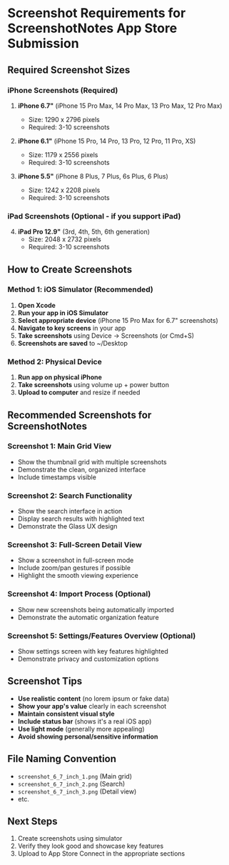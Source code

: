 # Screenshot Requirements for ScreenshotNotes App Store Submission

## Required Screenshot Sizes

### iPhone Screenshots (Required)
1. **iPhone 6.7"** (iPhone 15 Pro Max, 14 Pro Max, 13 Pro Max, 12 Pro Max)
   - Size: 1290 x 2796 pixels
   - Required: 3-10 screenshots

2. **iPhone 6.1"** (iPhone 15 Pro, 14 Pro, 13 Pro, 12 Pro, 11 Pro, XS)  
   - Size: 1179 x 2556 pixels
   - Required: 3-10 screenshots

3. **iPhone 5.5"** (iPhone 8 Plus, 7 Plus, 6s Plus, 6 Plus)
   - Size: 1242 x 2208 pixels  
   - Required: 3-10 screenshots

### iPad Screenshots (Optional - if you support iPad)
4. **iPad Pro 12.9"** (3rd, 4th, 5th, 6th generation)
   - Size: 2048 x 2732 pixels
   - Required: 3-10 screenshots

## How to Create Screenshots

### Method 1: iOS Simulator (Recommended)
1. **Open Xcode**
2. **Run your app in iOS Simulator**
3. **Select appropriate device** (iPhone 15 Pro Max for 6.7" screenshots)
4. **Navigate to key screens** in your app
5. **Take screenshots** using Device → Screenshots (or Cmd+S)
6. **Screenshots are saved** to ~/Desktop

### Method 2: Physical Device
1. **Run app on physical iPhone**
2. **Take screenshots** using volume up + power button
3. **Upload to computer** and resize if needed

## Recommended Screenshots for ScreenshotNotes

### Screenshot 1: Main Grid View
- Show the thumbnail grid with multiple screenshots
- Demonstrate the clean, organized interface
- Include timestamps visible

### Screenshot 2: Search Functionality  
- Show the search interface in action
- Display search results with highlighted text
- Demonstrate the Glass UX design

### Screenshot 3: Full-Screen Detail View
- Show a screenshot in full-screen mode
- Include zoom/pan gestures if possible
- Highlight the smooth viewing experience

### Screenshot 4: Import Process (Optional)
- Show new screenshots being automatically imported
- Demonstrate the automatic organization feature

### Screenshot 5: Settings/Features Overview (Optional)
- Show settings screen with key features highlighted
- Demonstrate privacy and customization options

## Screenshot Tips
- **Use realistic content** (no lorem ipsum or fake data)
- **Show your app's value** clearly in each screenshot
- **Maintain consistent visual style**
- **Include status bar** (shows it's a real iOS app)
- **Use light mode** (generally more appealing)
- **Avoid showing personal/sensitive information**

## File Naming Convention
- `screenshot_6_7_inch_1.png` (Main grid)
- `screenshot_6_7_inch_2.png` (Search)
- `screenshot_6_7_inch_3.png` (Detail view)
- etc.

## Next Steps
1. Create screenshots using simulator
2. Verify they look good and showcase key features
3. Upload to App Store Connect in the appropriate sections
